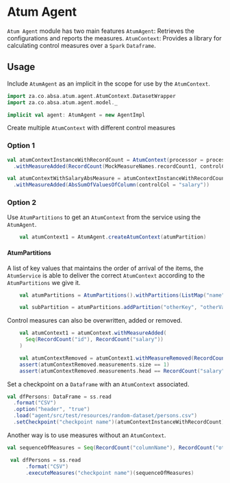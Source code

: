 # Atum Agent


`Atum Agent` module has two main features
`AtumAgent`: Retrieves the configurations and reports the measures.
`AtumContext`:  Provides a library for calculating control measures over a `Spark` `Dataframe`.



## Usage

Include `AtumAgent` as an implicit in the scope for use by the `AtumContext`.


```scala
import za.co.absa.atum.agent.AtumContext.DatasetWrapper
import za.co.absa.atum.agent.model._
```

```scala
implicit val agent: AtumAgent = new AgentImpl
```

Create multiple `AtumContext` with different control measures

### Option 1
```scala
val atumContextInstanceWithRecordCount = AtumContext(processor = processor)
  .withMeasureAdded(RecordCount(MockMeasureNames.recordCount1, controlCol = "id"))

val atumContextWithSalaryAbsMeasure = atumContextInstanceWithRecordCount
  .withMeasureAdded(AbsSumOfValuesOfColumn(controlCol = "salary"))
```

### Option 2

Use `AtumPartitions` to get an `AtumContext` from the service using the `AtumAgent`.

```scala
    val atumContext1 = AtumAgent.createAtumContext(atumPartition)
```

#### AtumPartitions
A list of key values that maintains the order of arrival of the items, the `AtumService` is able to deliver the correct `AtumContext` according to the `AtumPartitions` we give it. 
```scala
    val atumPartitions = AtumPartitions().withPartitions(ListMap("name" -> "partition-name", "country" -> "SA", "gender" -> "female" ))

    val subPartition = atumPartitions.addPartition("otherKey", "otherValue")
```

Control measures can also be overwritten, added or removed.

```scala
    val atumContext1 = atumContext.withMeasureAdded(
      Seq(RecordCount("id"), RecordCount("salary"))
    )

    val atumContextRemoved = atumContext1.withMeasureRemoved(RecordCount("id"))
    assert(atumContextRemoved.measurements.size == 1)
    assert(atumContextRemoved.measurements.head == RecordCount("salary"))
```

Set a checkpoint on a `Dataframe` with an `AtumContext` associated.
```scala
val dfPersons: DataFrame = ss.read
  .format("CSV")
  .option("header", "true")
  .load("agent/src/test/resources/random-dataset/persons.csv")
  .setCheckpoint("checkpoint name")(atumContextInstanceWithRecordCount)
```

Another way is to use measures without an `AtumContext`.
```scala
val sequenceOfMeasures = Seq(RecordCount("columnName"), RecordCount("other columnName"))

 val dfPersons = ss.read
      .format("CSV")
      .executeMeasures("checkpoint name")(sequenceOfMeasures)
```
